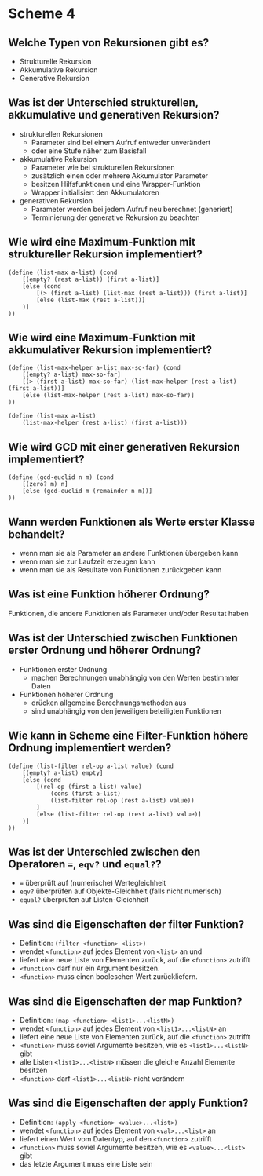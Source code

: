 # Scheme 4

## Welche Typen von Rekursionen gibt es?
* Strukturelle Rekursion
* Akkumulative Rekursion
* Generative Rekursion

## Was ist der Unterschied strukturellen, akkumulative und generativen Rekursion?
* strukturellen Rekursionen 
    * Parameter sind bei einem Aufruf entweder unverändert
    * oder eine Stufe näher zum Basisfall
* akkumulative Rekursion
    * Parameter wie bei strukturellen Rekursionen
    * zusätzlich einen oder mehrere Akkumulator Parameter
    * besitzen Hilfsfunktionen und eine Wrapper-Funktion
    * Wrapper initialisiert den Akkumulatoren
* generativen Rekursion
    * Parameter werden bei jedem Aufruf neu berechnet (generiert)
    * Terminierung der generative Rekursion zu beachten


## Wie wird eine Maximum-Funktion mit struktureller Rekursion implementiert?
```
(define (list-max a-list) (cond
    [(empty? (rest a-list)) (first a-list)]
    [else (cond
        [(> (first a-list) (list-max (rest a-list))) (first a-list)]
        [else (list-max (rest a-list))]
    )]
))
```

## Wie wird eine Maximum-Funktion mit akkumulativer Rekursion implementiert?
```
(define (list-max-helper a-list max-so-far) (cond
    [(empty? a-list) max-so-far]
    [(> (first a-list) max-so-far) (list-max-helper (rest a-list) (first a-list))]
    [else (list-max-helper (rest a-list) max-so-far)]
))

(define (list-max a-list)
    (list-max-helper (rest a-list) (first a-list)))
```

## Wie wird GCD mit einer generativen Rekursion implementiert?
```
(define (gcd-euclid n m) (cond
    [(zero? m) n]
    [else (gcd-euclid m (remainder n m))]
))
```

## Wann werden Funktionen als Werte erster Klasse behandelt?
* wenn man sie als Parameter an andere Funktionen übergeben kann
* wenn man sie zur Laufzeit erzeugen kann
* wenn man sie als Resultate von Funktionen zurückgeben kann

## Was ist eine Funktion höherer Ordnung?
Funktionen, die andere Funktionen als Parameter und/oder Resultat haben

## Was ist der Unterschied zwischen Funktionen erster Ordnung und höherer Ordnung?
* Funktionen erster Ordnung
    * machen Berechnungen unabhängig von den Werten bestimmter Daten
* Funktionen höherer Ordnung
    * drücken allgemeine Berechnungsmethoden aus
    * sind unabhängig von den jeweiligen beteiligten Funktionen

## Wie kann in Scheme eine Filter-Funktion höhere Ordnung implementiert werden?
```
(define (list-filter rel-op a-list value) (cond
    [(empty? a-list) empty]
    [else (cond
        [(rel-op (first a-list) value)
            (cons (first a-list)
            (list-filter rel-op (rest a-list) value))
        ]
        [else (list-filter rel-op (rest a-list) value)]
    )]
))
```

## Was ist der Unterschied zwischen den Operatoren `=`, `eqv?` und `equal?`?
* `=` überprüft auf (numerische) Wertegleichheit
* `eqv?` überprüfen auf Objekte-Gleichheit (falls nicht numerisch)
* `equal?` überprüfen auf Listen-Gleichheit

## Was sind die Eigenschaften der filter Funktion?
* Definition: `(filter <function> <list>)`
* wendet `<function>` auf jedes Element von `<list>` an und
* liefert eine neue Liste von Elementen zurück, auf die `<function>` zutrifft
* `<function>` darf nur ein Argument besitzen.
* `<function>` muss einen booleschen Wert zurückliefern.

## Was sind die Eigenschaften der map Funktion?
* Definition: `(map <function> <list1>...<listN>)`
* wendet `<function>` auf jedes Element von `<list1>...<listN>` an 
* liefert eine neue Liste von Elementen zurück, auf die `<function>` zutrifft
* `<function>` muss soviel Argumente besitzen, wie es `<list1>...<listN>` gibt
* alle Listen `<list1>...<listN>` müssen die gleiche Anzahl Elemente besitzen
* `<function>` darf `<list1>...<listN>` nicht verändern

## Was sind die Eigenschaften der apply Funktion?
* Definition: `(apply <function> <value>...<list>)`
* wendet `<function>` auf jedes Element von `<val>...<list>` an 
* liefert einen Wert vom Datentyp, auf den `<function>` zutrifft
* `<function>` muss soviel Argumente besitzen, wie es `<value>...<list>` gibt
* das letzte Argument muss eine Liste sein

